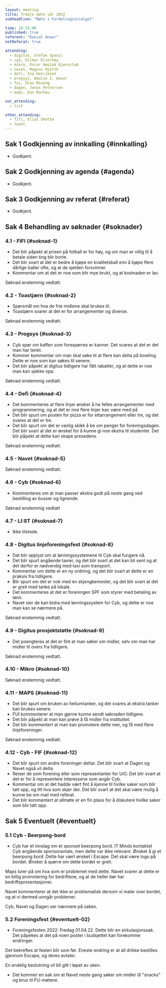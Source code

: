```yaml
---
layout: meeting
title: Tredje møte vår 2022
subheadline: "Møte i Fordelingsutvalget"

time: 16:15:00
published: true
referent: "Danial Anwar"
notReferat: true

attending:
  - digitus, Stefan Spanic
  - cyb, Hilmar Elverhøy
  - mikro, Oscar Hæstad Bjørnstad
  - navet, Magnus Hjorth
  - defi, Ina Henriksen
  - progsys, Amalie I. Aaser
  - fui, Olav Moseng
  - dagen, Jonas Pettersen
  - maps, Dan Rachou

not_attending:
  - list

other_attending:
  - fifi, Elias Skotte
  - toast
---
```


## Sak 1 Godkjenning av innkalling {#innkalling}

- Godkjent.

## Sak 2 Godkjenning av agenda {#agenda}

- Godkjent.

## Sak 3 Godkjenning av referat {#referat}

- Godkjent.

## Sak 4 Behandling av søknader {#soknader}

### 4.1 - FIFI {#soknad-1}

- Det blir påpekt at prisen på fotball er for høy, og om man er villig til å betale siden ting blir borte.
- Det blir svart at det er bedre å kjøpe en kvalitetsball enn å kjøpe flere dårlige baller ofte, og at de sjelden forsvinner.
- Kommentar om at det er noe som blir mye brukt, og at kostnaden er lav.

Søknad enstemmig vedtatt.

### 4.2 - Toastjærn {#soknad-2}

- Spørsmål om hva de frie midlene skal brukes til.
- Toastjærn svarer at det er for arrangementer og diverse.

Søknad enstemmig vedtatt.

### 4.3 - Progsys {#soknad-3}

- Cyb spør om kaffen som forespørres er kanner. Det svares at det er det man har tenkt.
- Kommer kommentar om man skal søke til at flere kan delta på bowling. Dette er noe som kan søkes til senere.
- Det blir påpekt at digitus tidligere har fått rabatter, og at dette er noe man kan sjekke opp.

Søknad enstemmig vedtatt.

### 4.4 - Defi {#soknad-4}

- Det kommenteres at flere linjer ønsker å ha felles arrangementer med programmering, og at det er noe flere linjer kan være med på
- Det blir spurt om posten for pizza er for ettarrangement eller tre, og det svares at det er tre.
- Det blir spurt om det er vanlig skikk å be om penger for foreningsdagen. Det blir svart at det er ønsket for å kunne gi noe ekstra til studenter. Det blir påpekt at dette kan skape presedens.

Søknad enstemmig vedtatt.

### 4.5 - Navet {#soknad-5}

Søknad enstemmig vedtatt.

### 4.6 - Cyb {#soknad-6}

- Kommenteres om at man passer ekstra godt på neste gang ved bestilling av busser og lignende.

Søknad enstemmig vedtatt

### 4.7 - LI:ST {#soknad-7}

- Ikke tilstede.

### 4.8 - Digitus linjeforeningsfest {#soknad-8}

- Det blir opplyst om at lønningssystemene til Cyb skal fungere nå.
- Det blir spurt angående taxier, og det blir svart at det kan bli sent og at det derfor er nødvendig med taxi som transport.
- Kommentar om dette er en ny ordning, og det blir svart at dette er en praksis fra tidligere.
- Blir spurt om det er nok med en skjengkemester, og det blir svart at det er greit med tanke på lokale.
- Det kommenteres at det er foreningen SPF som styrer med betaling av lønn.
- Navet sier de kan bidra med lønningssystem for Cyb, og dette er noe man kan se nærmere på.

Søknad enstemmig vedtatt.

### 4.9 - Digitus prosjektstøtte {#soknad-9}

- Det poengteres at det er fint at man søker om midler, selv om man har midler til overs fra tidligere.

Søknad enstemmig vedtatt.

### 4.10 - Mikro {#soknad-10}

Søknad enstemmig vedtatt.

### 4.11 - MAPS {#soknad-11}

- Det blir spurt om bruken av heliumtanker, og det svares at ekstra tanker kan brukes senere.
- FUI kommenterer at man gjerne kunne sendt søknaden tidligere.
- Det blir påpekt at man kan prøve å få midler fra instituttet.
- Det blir kommentert at man kan promotere dette mer, og få med flere linjeforeninger.

Søknad enstemmig vedtatt.

### 4.12 - Cyb - FIF {#soknad-12}

- Det blir spurt om andre foreninger deltar. Det blir svart at Dagen og Navet også vil delta
- Reiser de som forening eller som representanter for UiO. Det blir svart at det er for å representere interessene som angår Cyb.
- Kommentar om at det hadde vært fint å kjenne til hvilke saker som blir tatt opp, og litt hva som skjer der. Det blir svart at det skal være mulig å kunne be om mail med referat.
- Det blir kommentert at allmøte er en fin plass for å diskutere hvilke saker som blir tatt opp.

## Sak 5 Eventuelt {#eventuelt}

### 5.1 Cyb - Beerpong-bord

- Cyb har et innslag om et sponset beerpong bord. IT Minds kontaktet Cyb angående sponsoravtale, men dette var ikke relevant. Ønsket å gi et beerpong bord. Dette har vært ønsket i Escape. Det skal være logo på bordet. Ønsker å spørre om dette bordet er greit.

Maps lurer på om hva som er problemet med dette. Navet svarer at dette er en billig promotering for bedriftene, og at de heller bør har bedriftspresentasjoner.

Navet kommenterer at det ikke er problematisk dersom vi maler over bordet, og at vi dermed unngår problemer.

Cyb, Navet og Dagen ser nærmere på saken.

### 5.2 Foreningsfest {#eventuelt-02}

- Foreningsfesten 2022: Fredag 01.04.22. Dette blir en sirkulasjonssak. Det påpekes at det på noen poster i budsjettet kan forekomme endringer.

Det bekreftes at festen blir som før. Eneste endring er at all drikke bestilles gjennom Escape, og deres avtaler.

En endelig beslutning vil bli gitt i løpet av uken.

- Det kommer en sak om at Navet neste gang søker om midler til "snacks" og brus til FU-møtene.
